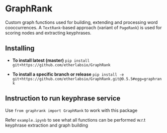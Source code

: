 # GraphRank

Custom graph functions used for building, extending and processing word cooccurrences.
A `TextRank`-based approach (variant of `PageRank`) is used for scoring nodes and extracting keyphrases.

## Installing
- **To install latest (master)**
`pip install git+https://github.com/etherlabsio/GraphRank`

- **To install a specific branch or release**
`pip install -e git+https://github.com/etherlabsio/GraphRank.git@0.5.5#egg=graphrank
`

## Instruction to run keyphrase service

Use `from graphrank import GraphRank` to work with this package

Refer `example.ipynb` to see what all functions can be performed w.r.t keyphrase extraction and graph building